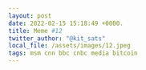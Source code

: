 ```yaml
---
layout: post
date: 2022-02-15 15:18:49 +0000.
title: Meme #12
twitter_author: "@kit_sats"
local_file: /assets/images/12.jpeg
tags: msm cnn bbc cnbc media bitcoin
---
```

